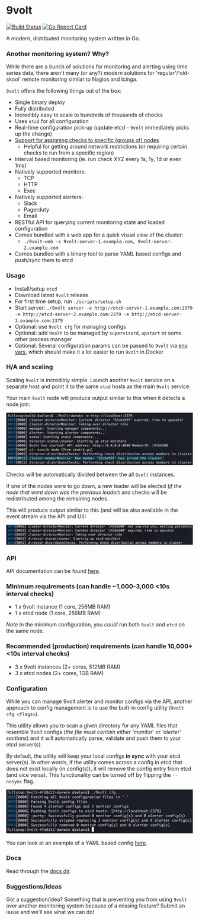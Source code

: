 # 9volt

[![Build Status](https://travis-ci.org/9corp/9volt.svg?branch=master)](https://travis-ci.org/9corp/9volt)
[![Go Report Card](https://goreportcard.com/badge/github.com/9corp/9volt)](https://goreportcard.com/report/github.com/9corp/9volt)

A modern, distributed monitoring system written in Go.

### Another monitoring system? Why?
While there are a bunch of solutions for monitoring and alerting using time series data, there aren't many (or any?) modern solutions for 'regular'/'old-skool' remote monitoring similar to Nagios and Icinga.

`9volt` offers the following things out of the box:

- Single binary deploy
- Fully distributed
- Incredibly easy to scale to hundreds of thousands of checks
- Uses `etcd` for all configuration
- Real-time configuration pick-up (update etcd - `9volt` immediately picks up the change)
- [Support for assigning checks to specific (groups of) nodes](docs/MONITOR_CONFIGS.md)
    + Helpful for getting around network restrictions (or requiring certain checks to run from a specific region)
- Interval based monitoring (ie. run check XYZ every 1s, 1y, 1d or even 1ms)
- Natively supported monitors:
    - TCP
    - HTTP
    - Exec
- Natively supported alerters:
    - Slack
    - Pagerduty
    - Email
- RESTful API for querying current monitoring state and loaded configuration
- Comes bundled with a web app for a quick visual view of the cluster:
    + `./9volt-web -s 9volt-server-1.example.com, 9volt-server-2.example.com`
- Comes bundled with a binary tool to parse YAML based configs and push/sync them to etcd

### Usage
- Install/setup `etcd`
- Download latest `9volt` release
- For first time setup, run `./scripts/setup.sh`
- Start server: `./9volt server -e http://etcd-server-1.example.com:2379 -e http://etcd-server-2.example.com:2379 -e http://etcd-server-3.example.com:2379`
- Optional: use `9volt cfg` for managing configs
- Optional: add `9volt` to be managed by `supervisord`, `upstart` or some other process manager
- Optional: Several configuration params can be passed to `9volt` via [env vars](docs/ENV_VARS.md), which should make it a lot easier to run `9volt` in Docker

### H/A and scaling
Scaling `9volt` is incredibly simple. Launch another `9volt` service on a separate host and point it to the same `etcd` hosts as the main `9volt` service.

Your main `9volt` node will produce output similar to this when it detects a node join:

![node join](/assets/node-join.png?raw=true)

Checks will be automatically divided between the all `9volt` instances.

If one of the nodes were to go down, a new leader will be elected (*if the node that went down was the previous leader*) and checks will be redistributed among the remaining nodes.

This will produce output similar to this (and will be also available in the event stream via the API and UI):

![node-leave](/assets/node-leave.png?raw=true)

### API
API documentation can be found [here](docs/api/README.md).

### Minimum requirements (can handle ~1,000-3,000 <10s interval checks)
- 1 x 9volt instance (1 core, 256MB RAM)
- 1 x etcd node (1 core, 256MB RAM)

*Note* In the minimum configuration, you *could* run both `9volt` and `etcd` on the same node.

### Recommended (production) requirements (can handle 10,000+ <10s interval checks)
- 3 x 9volt instances (2+ cores, 512MB RAM)
- 3 x etcd nodes (2+ cores, 1GB RAM)

### Configuration
While you can manage 9volt alerter and monitor configs via the API, another approach to config management is to use the built-in config utility (`9volt cfg <flags>`).

This utility allows you to scan a given directory for any YAML files that resemble 9volt configs (_the file must contain either 'monitor' or 'alerter' sections_) and it will automatically parse, validate and push them to your etcd server(s).

By default, the utility will keep your local configs **in sync** with your etcd server(s). In other words, if the utility comes across a config in etcd that does not exist locally (in config(s)), it will remove the config entry from etcd (and vice versa). This functionality can be turned off by flipping the `--nosync` flag.

![cfg run](/assets/cfg-run.png?raw=true)

You can look at an example of a YAML based config [here](docs/example-configs/example1.yaml).

### Docs
Read through the [docs dir](docs/).

### Suggestions/ideas
Got a suggestion/idea? Something that is preventing you from using `9volt` over another monitoring system because of a missing feature? Submit an issue and we'll see what we can do!
